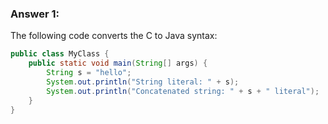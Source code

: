 ### Answer 1:
The following code converts the C to Java syntax:
```java
public class MyClass {
    public static void main(String[] args) {
        String s = "hello";
        System.out.println("String literal: " + s);
        System.out.println("Concatenated string: " + s + " literal");
    }
}
```

